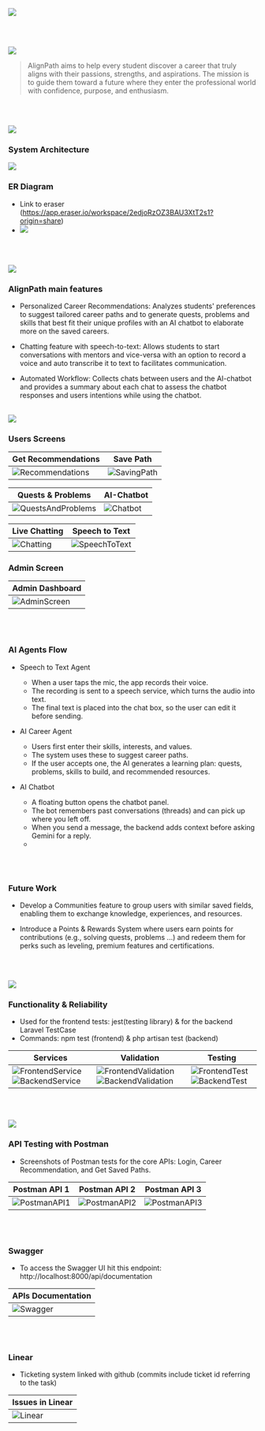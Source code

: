 <img src="./readme/title1.svg"/>

<br><br>

<!-- project overview -->
<img src="./readme/title2.svg"/>

> AlignPath aims to help every student discover a career that truly aligns with their passions, strengths, and aspirations.
> The mission is to guide them toward a future where they enter the professional world with confidence, purpose, and enthusiasm.

<br><br>

<!-- System Design -->
<img src="./readme/title3.svg"/>

### System Architecture

<img src="./readme/demo/SystemArchitecture.png"/>

### ER Diagram

- Link to eraser (https://app.eraser.io/workspace/2edjoRzOZ3BAU3XtT2s1?origin=share)
- <img src="./readme/demo/ERDiagram.png"/>

<br><br>

<!-- Project Highlights -->
<img src="./readme/title4.svg"/>

### AlignPath main features

- Personalized Career Recommendations:
  Analyzes students' preferences to suggest tailored career paths and to generate quests, problems and skills that best fit their unique profiles with an AI chatbot to elaborate more on the saved careers.

- Chatting feature with speech-to-text:
  Allows students to start conversations with mentors and vice-versa with an option to record a voice and auto transcribe it to text to facilitates communication.

- Automated Workflow:
  Collects chats between users and the AI-chatbot and provides a summary about each chat to assess the chatbot responses and users intentions while using the chatbot.
  <br><br>

<!-- Demo -->
<img src="./readme/title5.svg"/>

### Users Screens

| Get Recommendations                                   | Save Path                                   |
| ----------------------------------------------------- | ------------------------------------------- |
| ![Recommendations](./readme/demo/Recommendations.gif) | ![SavingPath](./readme/demo/SavingPath.gif) |

| Quests & Problems                                         | AI-Chatbot                            |
| --------------------------------------------------------- | ------------------------------------- |
| ![QuestsAndProblems](./readme/demo/QuestsAndProblems.gif) | ![Chatbot](./readme/demo/Chatbot.gif) |

| Live Chatting                            | Speech to Text                                  |
| ---------------------------------------- | ----------------------------------------------- |
| ![Chatting](./readme/demo/LiveChats.gif) | ![SpeechToText](./readme/demo/SpeechToText.gif) |

### Admin Screen

| Admin Dashboard                                |
| ---------------------------------------------- |
| ![AdminScreen](./readme/demo/AdminFeature.gif) |

<br><br>

### AI Agents Flow

- Speech to Text Agent

  - When a user taps the mic, the app records their voice.
  - The recording is sent to a speech service, which turns the audio into text.
  - The final text is placed into the chat box, so the user can edit it before sending.

- AI Career Agent

  - Users first enter their skills, interests, and values.
  - The system uses these to suggest career paths.
  - If the user accepts one, the AI generates a learning plan: quests, problems, skills to build, and recommended resources.

- AI Chatbot
  - A floating button opens the chatbot panel.
  - The bot remembers past conversations (threads) and can pick up where you left off.
  - When you send a message, the backend adds context before asking Gemini for a reply.
  -

<br><br>

### Future Work

- Develop a Communities feature to group users with similar saved fields, enabling them to exchange knowledge, experiences, and resources.

- Introduce a Points & Rewards System where users earn points for contributions (e.g., solving quests, problems ...) and redeem them for perks such as leveling, premium features and certifications.

<br><br>

<!-- Development & Testing -->
<img src="./readme/title6.svg"/>

### Functionality & Reliability

- Used for the frontend tests: jest(testing library) & for the backend Laravel TestCase
- Commands: npm test (frontend) & php artisan test (backend)

| Services                                                                                                  | Validation                                                                                                            | Testing                                                                                       |
| --------------------------------------------------------------------------------------------------------- | --------------------------------------------------------------------------------------------------------------------- | --------------------------------------------------------------------------------------------- |
| ![FrontendService](./readme/demo/FrontendService.png) ![BackendService](./readme/demo/BackendService.png) | ![FrontendValidation](./readme/demo/FrontendValidation.png) ![BackendValidation](./readme/demo/BackendValidation.png) | ![FrontendTest](./readme/demo/FrontendTest.png) ![BackendTest](./readme/demo/BackendTest.png) |

<br><br>

<!-- Deployment -->
<img src="./readme/title7.svg"/>

### API Testing with Postman

- Screenshots of Postman tests for the core APIs: Login, Career Recommendation, and Get Saved Paths.

| Postman API 1                          | Postman API 2                          | Postman API 3                          |
| -------------------------------------- | -------------------------------------- | -------------------------------------- |
| ![PostmanAPI1](./readme/demo/API1.png) | ![PostmanAPI2](./readme/demo/API2.png) | ![PostmanAPI3](./readme/demo/API3.png) |

<br><br>

### Swagger

- To access the Swagger UI hit this endpoint: http://localhost:8000/api/documentation

| APIs Documentation                    |
| ------------------------------------- |
| ![Swagger](./readme/demo/Swagger.gif) |

<br><br>

### Linear

- Ticketing system linked with github (commits include ticket id referring to the task)

| Issues in Linear                    |
| ----------------------------------- |
| ![Linear](./readme/demo/Linear.gif) |
